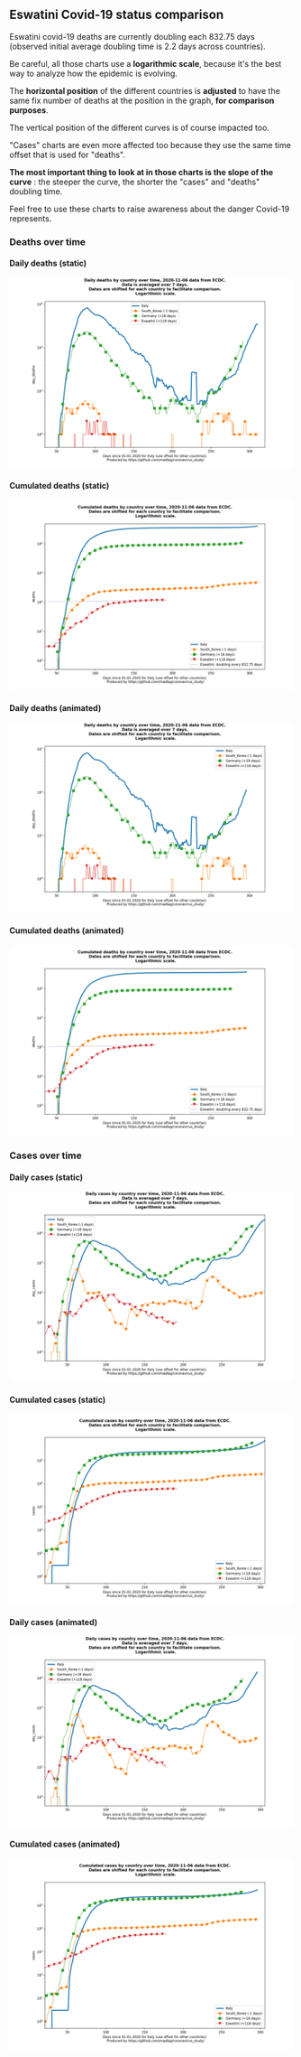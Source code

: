 ## Eswatini Covid-19 status comparison 

Eswatini covid-19 deaths are currently doubling each 832.75 days (observed initial average doubling time is 2.2 days across countries).



Be careful, all those charts use a **logarithmic scale**, because it's the best way to analyze how the epidemic is evolving.
 
The **horizontal position** of the different countries is **adjusted** to have the same fix number of deaths at the position in the graph, **for comparison purposes**.

The vertical position of the different curves is of course impacted too.

"Cases" charts are even more affected too because they use the same time offset that is used for "deaths".

**The most important thing to look at in those charts is the slope of the curve** : the steeper the curve, the shorter the "cases" and "deaths" doubling time.

Feel free to use these charts to raise awareness about the danger Covid-19 represents. 


 
### Deaths over time
 
#### Daily deaths (static)
![Eswatini covid-19 daily deaths static chart](https://raw.githubusercontent.com/madlag/coronavirus_study/master/notebooks/graphs/2020-11-06/countries/Eswatini/2020-11-06_Eswatini_day_deaths.png "Eswatini covid-19 day_deaths static chart")   
 
#### Cumulated deaths (static)
![Eswatini covid-19 cumulated deaths static chart](https://raw.githubusercontent.com/madlag/coronavirus_study/master/notebooks/graphs/2020-11-06/countries/Eswatini/2020-11-06_Eswatini_deaths.png "Eswatini covid-19 deaths static chart")   
 
#### Daily deaths (animated)
![Eswatini covid-19 daily deaths animated chart](https://raw.githubusercontent.com/madlag/coronavirus_study/master/notebooks/graphs/2020-11-06/countries/Eswatini/2020-11-06_Eswatini_day_deaths.gif "Eswatini covid-19 day_deaths animated chart")   
 
#### Cumulated deaths (animated)
![Eswatini covid-19 cumulated deaths animated chart](https://raw.githubusercontent.com/madlag/coronavirus_study/master/notebooks/graphs/2020-11-06/countries/Eswatini/2020-11-06_Eswatini_deaths.gif "Eswatini covid-19 deaths animated chart")   

 
### Cases over time
 
#### Daily cases (static)
![Eswatini covid-19 daily cases static chart](https://raw.githubusercontent.com/madlag/coronavirus_study/master/notebooks/graphs/2020-11-06/countries/Eswatini/2020-11-06_Eswatini_day_cases.png "Eswatini covid-19 day_cases static chart")   
 
#### Cumulated cases (static)
![Eswatini covid-19 cumulated cases static chart](https://raw.githubusercontent.com/madlag/coronavirus_study/master/notebooks/graphs/2020-11-06/countries/Eswatini/2020-11-06_Eswatini_cases.png "Eswatini covid-19 cases static chart")   
 
#### Daily cases (animated)
![Eswatini covid-19 daily cases animated chart](https://raw.githubusercontent.com/madlag/coronavirus_study/master/notebooks/graphs/2020-11-06/countries/Eswatini/2020-11-06_Eswatini_day_cases.gif "Eswatini covid-19 day_cases animated chart")   
 
#### Cumulated cases (animated)
![Eswatini covid-19 cumulated cases animated chart](https://raw.githubusercontent.com/madlag/coronavirus_study/master/notebooks/graphs/2020-11-06/countries/Eswatini/2020-11-06_Eswatini_cases.gif "Eswatini covid-19 cases animated chart")   

